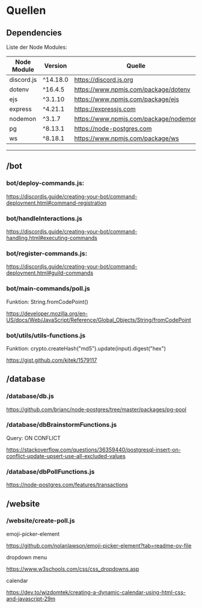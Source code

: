 # Quellen

## Dependencies

Liste der Node Modules:

| Node Module | Version  | Quelle                                |
| ----------- | -------- | ------------------------------------- |
| discord.js  | ^14.18.0 | https://discord.js.org                |
| dotenv      | ^16.4.5  | https://www.npmjs.com/package/dotenv  |
| ejs         | ^3.1.10  | https://www.npmjs.com/package/ejs     |
| express     | ^4.21.1  | https://expressjs.com                 |
| nodemon     | ^3.1.7   | https://www.npmjs.com/package/nodemon |
| pg          | ^8.13.1  | https://node-postgres.com             |
| ws          | ^8.18.1  | https://www.npmjs.com/package/ws      |

---

## /bot

### bot/deploy-commands.js:

https://discordjs.guide/creating-your-bot/command-deployment.html#command-registration

### bot/handleInteractions.js

https://discordjs.guide/creating-your-bot/command-handling.html#executing-commands

### bot/register-commands.js:

https://discordjs.guide/creating-your-bot/command-deployment.html#guild-commands

### bot/main-commands/poll.js

Funktion: String.fromCodePoint()

https://developer.mozilla.org/en-US/docs/Web/JavaScript/Reference/Global_Objects/String/fromCodePoint

### bot/utils/utils-functions.js

Funktion: crypto.createHash("md5").update(input).digest("hex")

https://gist.github.com/kitek/1579117

## /database

### /database/db.js

https://github.com/brianc/node-postgres/tree/master/packages/pg-pool

### /database/dbBrainstormFunctions.js

Query: ON CONFLICT

https://stackoverflow.com/questions/36359440/postgresql-insert-on-conflict-update-upsert-use-all-excluded-values

### /database/dbPollFunctions.js

https://node-postgres.com/features/transactions

## /website

### /website/create-poll.js

emoji-picker-element

https://github.com/nolanlawson/emoji-picker-element?tab=readme-ov-file

dropdown menu

https://www.w3schools.com/css/css_dropdowns.asp

calendar

https://dev.to/wizdomtek/creating-a-dynamic-calendar-using-html-css-and-javascript-29m
